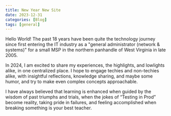 ```yaml
---
title: New Year New Site
date: 2023-12-31
categories: [Blog]
tags: [general] 
---
```


Hello World! The past 18 years have been quite the technology journey since first entering the IT industry as
a "general administrator (network & systems)" for a small MSP in the northern panhandle of West Virginia in
late 2005.

In 2024, I am excited to share my experiences, the highlights, and lowlights alike, in one centralized place.
I hope to engage techies and non-techies alike, with insightful reflections, knowledge sharing, and maybe
some humor, and try to make even complex concepts approachable.

I have always believed that learning is enhanced when guided by the wisdom of past triumphs and trials,
when the jokes of “Testing in Prod” become reality, taking pride in failures, and feeling accomplished when
breaking something is your best teacher.
